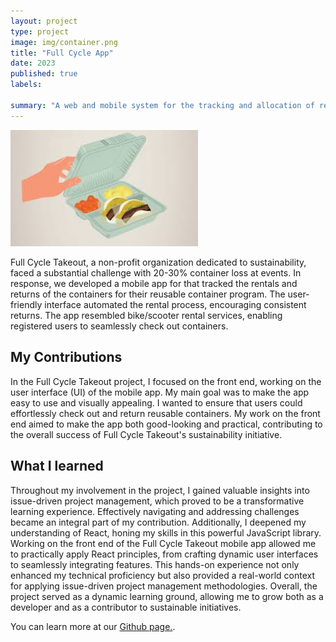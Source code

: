 ```yaml
---
layout: project
type: project
image: img/container.png
title: "Full Cycle App"
date: 2023
published: true
labels:
 
summary: "A web and mobile system for the tracking and allocation of reusable containers. Developed for HACC 2023."
---
```

<img width="300px" src="../img/takeout.jpg">
  
Full Cycle Takeout, a non-profit organization dedicated to sustainability, faced a substantial challenge with 20-30% container loss at events. In response, we developed a mobile app for that tracked the rentals and returns of the containers for their reusable container program. The user-friendly interface automated the rental process, encouraging consistent returns. The app resembled bike/scooter rental services, enabling registered users to seamlessly check out containers. 

## My Contributions
In the Full Cycle Takeout project, I focused on the front end, working on the user interface (UI) of the mobile app. My main goal was to make the app easy to use and visually appealing. I wanted to ensure that users could effortlessly check out and return reusable containers. My work on the front end aimed to make the app both good-looking and practical, contributing to the overall success of Full Cycle Takeout's sustainability initiative.

## What I learned 
Throughout my involvement in the project, I gained valuable insights into issue-driven project management, which proved to be a transformative learning experience. Effectively navigating and addressing challenges became an integral part of my contribution. Additionally, I deepened my understanding of React, honing my skills in this powerful JavaScript library. Working on the front end of the Full Cycle Takeout mobile app allowed me to practically apply React principles, from crafting dynamic user interfaces to seamlessly integrating features. This hands-on experience not only enhanced my technical proficiency but also provided a real-world context for applying issue-driven project management methodologies. Overall, the project served as a dynamic learning ground, allowing me to grow both as a developer and as a contributor to sustainable initiatives.

You can learn more at our [Github page.](https://ethical-haccers.github.io).
